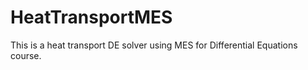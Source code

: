 # HeatTransportMES

This is a heat transport DE solver using MES for Differential Equations course.
